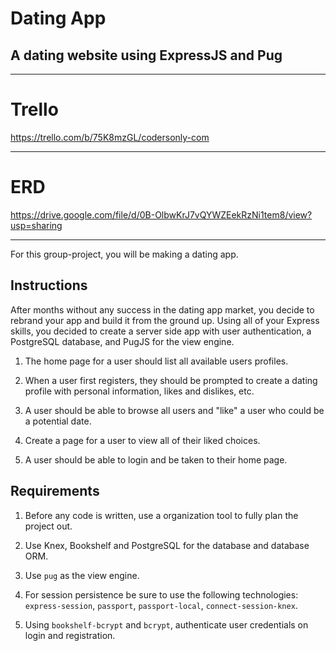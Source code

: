 # Dating App

## A dating website using ExpressJS and Pug
---

# Trello
https://trello.com/b/75K8mzGL/codersonly-com

---
# ERD

https://drive.google.com/file/d/0B-OlbwKrJ7vQYWZEekRzNi1tem8/view?usp=sharing

---

For this group-project, you will be making a dating app.


## Instructions

After months without any success in the dating app market, you decide to rebrand your app and build it from the ground up. Using all of your Express skills, you decided to create a server side app with user authentication, a PostgreSQL database, and PugJS for the view engine.

1. The home page for a user should list all available users profiles.

1. When a user first registers, they should be prompted to create a dating profile with personal information, likes and dislikes, etc.

1. A user should be able to browse all users and "like" a user who could be a potential date.

1. Create a page for a user to view all of their liked choices.

1. A user should be able to login and be taken to their home page.


## Requirements

1. Before any code is written, use a organization tool to fully plan the project out.   

1. Use Knex, Bookshelf and PostgreSQL for the database and database ORM.

1. Use `pug` as the view engine.

1. For session persistence be sure to use the following technologies: `express-session`, `passport`, `passport-local`, `connect-session-knex`.

1. Using `bookshelf-bcrypt` and `bcrypt`, authenticate user credentials on login and registration.
